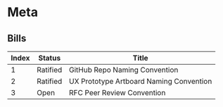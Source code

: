 # Meta

## Bills

Index   | Status    | Title
------- | --------- | -----
1       | Ratified  | GitHub Repo Naming Convention
2       | Ratified  | UX Prototype Artboard Naming Convention
3       | Open      | RFC Peer Review Convention
